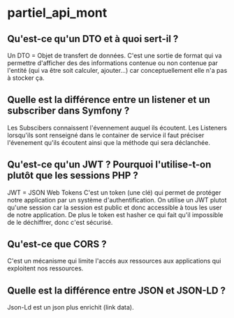 # partiel_api_mont

## Qu'est-ce qu'un DTO et à quoi sert-il ?

Un DTO = Objet de transfert de données. C'est une sortie de format qui va permettre d'afficher des 
des informations contenue ou non contenue par l'entité (qui va être soit calculer, ajouter...) car conceptuellement
elle n'a pas à stocker ça.

## Quelle est la différence entre un listener et un subscriber dans Symfony ?

Les Subscibers connaissent l'évennement auquel ils écoutent.
Les Listeners lorsqu'ils sont renseigné dans le container de service il faut préciser
l'évenement qu'ils écoutent ainsi que la méthode qui sera déclanchée.

## Qu'est-ce qu'un JWT ? Pourquoi l'utilise-t-on plutôt que les sessions PHP ?

JWT = JSON Web Tokens
C'est un token (une clé) qui permet de protéger notre application par un système d'authentification.
On utilise un JWT plutot qu'une session car la session est public et donc accessible à tous les user de notre application.
De plus le token est hasher ce qui fait qu'il impossible de le déchiffrer, donc c'est sécurisé.

## Qu'est-ce que CORS ?

C'est un mécanisme qui limite l'accés aux ressources aux applications qui exploitent nos ressources.

## Quelle est la différence entre JSON et JSON-LD ?

Json-Ld est un json plus enrichit (link data).